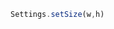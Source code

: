 <!--TITLE:Settings.setSize()-->
<!--ABOUT:Upspark's Settings API module.-->

```javascript
Settings.setSize(w,h)
```